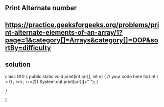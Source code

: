 ## Print Alternate number

## https://practice.geeksforgeeks.org/problems/print-alternate-elements-of-an-array/1?page=1&category[]=Arrays&category[]=OOP&sortBy=difficulty

## solution

class GfG
{
    public static void print(int arr[], int n)
    {
        // your code here
        for(int i = 0 ; i<n ; i+=2){
            System.out.print(arr[i]+" ");
        }
        
    }
}